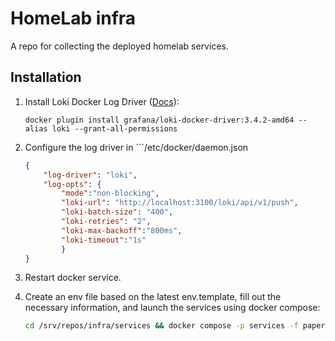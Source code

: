 # HomeLab infra

A repo for collecting the deployed homelab services.

## Installation

1. Install Loki Docker Log Driver ([Docs](https://grafana.com/docs/loki/latest/send-data/docker-driver/)):
    ```
    docker plugin install grafana/loki-docker-driver:3.4.2-amd64 --alias loki --grant-all-permissions
    ```

2. Configure the log driver in ```/etc/docker/daemon.json

    ```json
    {
        "log-driver": "loki",
        "log-opts": {
            "mode":"non-blocking",
            "loki-url": "http://localhost:3100/loki/api/v1/push",
            "loki-batch-size": "400",
            "loki-retries": "2",
            "loki-max-backoff":"800ms",
            "loki-timeout":"1s"
            }
    }
    ```
4. Restart docker service.

5. Create an env file based on the latest env.template, fill out the necessary information, and launch the services using docker compose:

    ```bash
    cd /srv/repos/infra/services && docker compose -p services -f paperless/compose.yml -f actualbudget/compose.yml -f homepage/compose.yml --env-file ../docker.env up -d
    ```